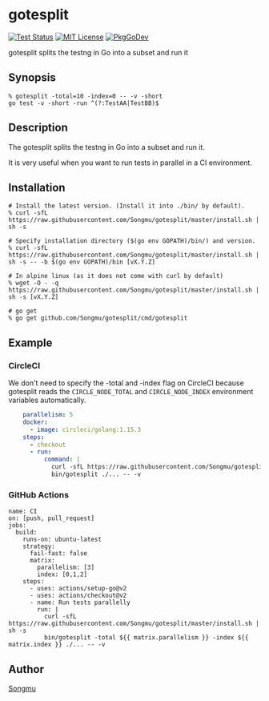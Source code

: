 gotesplit
=======

[![Test Status](https://github.com/Songmu/gotesplit/workflows/test/badge.svg?branch=master)][actions]
[![MIT License](http://img.shields.io/badge/license-MIT-blue.svg?style=flat-square)][license]
[![PkgGoDev](https://pkg.go.dev/badge/github.com/Songmu/gotesplit)][PkgGoDev]

[actions]: https://github.com/Songmu/gotesplit/actions?workflow=test
[license]: https://github.com/Songmu/gotesplit/blob/master/LICENSE
[PkgGoDev]: https://pkg.go.dev/github.com/Songmu/gotesplit

gotesplit splits the testng in Go into a subset and run it

## Synopsis

```console
% gotesplit -total=10 -index=0 -- -v -short
go test -v -short -run ^(?:TestAA|TestBB)$
```

## Description

The gotesplit splits the testng in Go into a subset and run it.

It is very useful when you want to run tests in parallel in a CI environment.

## Installation

```console
# Install the latest version. (Install it into ./bin/ by default).
% curl -sfL https://raw.githubusercontent.com/Songmu/gotesplit/master/install.sh | sh -s

# Specify installation directory ($(go env GOPATH)/bin/) and version.
% curl -sfL https://raw.githubusercontent.com/Songmu/gotesplit/master/install.sh | sh -s -- -b $(go env GOPATH)/bin [vX.Y.Z]

# In alpine linux (as it does not come with curl by default)
% wget -O - -q https://raw.githubusercontent.com/Songmu/gotesplit/master/install.sh | sh -s [vX.Y.Z]

# go get
% go get github.com/Songmu/gotesplit/cmd/gotesplit
```

## Example

### CircleCI

We don't need to specify the -total and -index flag on CircleCI because gotesplit reads the `CIRCLE_NODE_TOTAL` and `CIRCLE_NODE_INDEX` environment variables automatically.

```yaml
    parallelism: 5
    docker:
      - image: circleci/golang:1.15.3
    steps:
      - checkout
      - run:
          command: |
            curl -sfL https://raw.githubusercontent.com/Songmu/gotesplit/master/install.sh | sh -s
            bin/gotesplit ./... -- -v
```

### GitHub Actions

```
name: CI
on: [push, pull_request]
jobs:
  build:
    runs-on: ubuntu-latest
    strategy:
      fail-fast: false
      matrix:
        parallelism: [3]
        index: [0,1,2]
    steps:
      - uses: actions/setup-go@v2
      - uses: actions/checkout@v2
      - name: Run tests parallelly
        run: |
          curl -sfL https://raw.githubusercontent.com/Songmu/gotesplit/master/install.sh | sh -s
          bin/gotesplit -total ${{ matrix.parallelism }} -index ${{ matrix.index }} ./... -- -v
```

## Author

[Songmu](https://github.com/Songmu)
